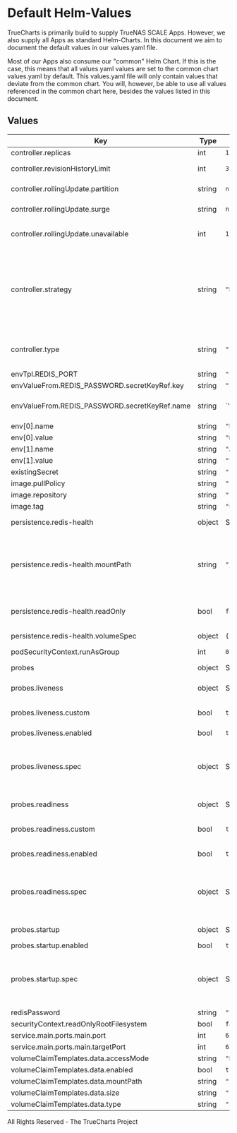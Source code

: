# Default Helm-Values

TrueCharts is primarily build to supply TrueNAS SCALE Apps.
However, we also supply all Apps as standard Helm-Charts. In this document we aim to document the default values in our values.yaml file.

Most of our Apps also consume our "common" Helm Chart.
If this is the case, this means that all values.yaml values are set to the common chart values.yaml by default. This values.yaml file will only contain values that deviate from the common chart.
You will, however, be able to use all values referenced in the common chart here, besides the values listed in this document.

## Values

| Key | Type | Default | Description |
|-----|------|---------|-------------|
| controller.replicas | int | `1` | Number of desired pods |
| controller.revisionHistoryLimit | int | `3` | ReplicaSet revision history limit |
| controller.rollingUpdate.partition | string | `nil` | Set statefulset RollingUpdate partition |
| controller.rollingUpdate.surge | string | `nil` | Set deployment RollingUpdate max surge |
| controller.rollingUpdate.unavailable | int | `1` | Set deployment RollingUpdate max unavailable |
| controller.strategy | string | `"RollingUpdate"` | Set the controller upgrade strategy For Deployments, valid values are Recreate (default) and RollingUpdate. For StatefulSets, valid values are OnDelete and RollingUpdate (default). DaemonSets ignore this. |
| controller.type | string | `"statefulset"` | Set the controller type. Valid options are deployment, daemonset or statefulset |
| envTpl.REDIS_PORT | string | `"{{ .Values.service.main.ports.main.targetPort }}"` |  |
| envValueFrom.REDIS_PASSWORD.secretKeyRef.key | string | `"redis-password"` |  |
| envValueFrom.REDIS_PASSWORD.secretKeyRef.name | string | `"{{ ( tpl .Values.existingSecret $ ) | default ( include \"common.names.fullname\" . ) }}"` |  |
| env[0].name | string | `"REDIS_REPLICATION_MODE"` |  |
| env[0].value | string | `"master"` |  |
| env[1].name | string | `"ALLOW_EMPTY_PASSWORD"` |  |
| env[1].value | string | `"yes"` |  |
| existingSecret | string | `""` |  |
| image.pullPolicy | string | `"IfNotPresent"` |  |
| image.repository | string | `"bitnami/redis"` |  |
| image.tag | string | `"6.2.6@sha256:213ea7a04401c66fc44fc94aca2eb52233c556e22ace27571e7194d5e693a4dd"` |  |
| persistence.redis-health | object | See below | redis-health configmap mount |
| persistence.redis-health.mountPath | string | `"/health"` | Where to mount the volume in the main container. Defaults to `/<name_of_the_volume>`, setting to '-' creates the volume but disables the volumeMount. |
| persistence.redis-health.readOnly | bool | `false` | Specify if the volume should be mounted read-only. |
| persistence.redis-health.volumeSpec | object | `{"configMap":{"defaultMode":493,"name":"redis-health"}}` | Define the custom Volume spec here [[ref]](https://kubernetes.io/docs/concepts/storage/volumes/) |
| podSecurityContext.runAsGroup | int | `0` |  |
| probes | object | See below | Probe configuration -- [[ref]](https://kubernetes.io/docs/tasks/configure-pod-container/configure-liveness-readiness-startup-probes/) |
| probes.liveness | object | See below | Liveness probe configuration |
| probes.liveness.custom | bool | `true` | Set this to `true` if you wish to specify your own livenessProbe |
| probes.liveness.enabled | bool | `true` | Enable the liveness probe |
| probes.liveness.spec | object | See below | The spec field contains the values for the default livenessProbe. If you selected `custom: true`, this field holds the definition of the livenessProbe. |
| probes.readiness | object | See below | Redainess probe configuration |
| probes.readiness.custom | bool | `true` | Set this to `true` if you wish to specify your own readinessProbe |
| probes.readiness.enabled | bool | `true` | Enable the readiness probe |
| probes.readiness.spec | object | See below | The spec field contains the values for the default readinessProbe. If you selected `custom: true`, this field holds the definition of the readinessProbe. |
| probes.startup | object | See below | Startup probe configuration |
| probes.startup.enabled | bool | `true` | Enable the startup probe |
| probes.startup.spec | object | See below | The spec field contains the values for the default livenessProbe. If you selected `custom: true`, this field holds the definition of the livenessProbe. |
| redisPassword | string | `"testpass"` |  |
| securityContext.readOnlyRootFilesystem | bool | `false` |  |
| service.main.ports.main.port | int | `6379` |  |
| service.main.ports.main.targetPort | int | `6379` |  |
| volumeClaimTemplates.data.accessMode | string | `"ReadWriteOnce"` |  |
| volumeClaimTemplates.data.enabled | bool | `true` |  |
| volumeClaimTemplates.data.mountPath | string | `"/bitnami/redis"` |  |
| volumeClaimTemplates.data.size | string | `"100Gi"` |  |
| volumeClaimTemplates.data.type | string | `"pvc"` |  |

All Rights Reserved - The TrueCharts Project
